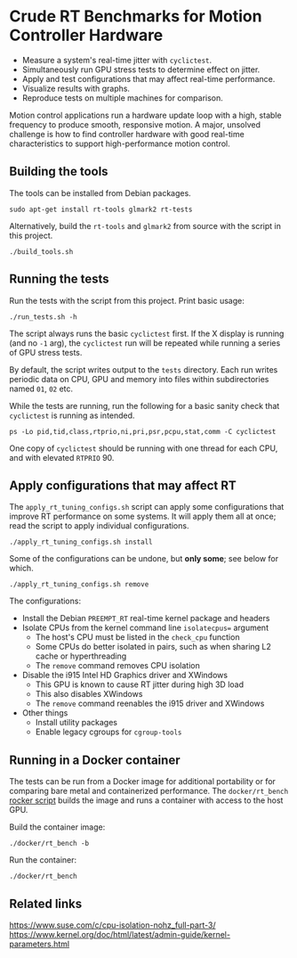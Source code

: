 # Crude RT Benchmarks for Motion Controller Hardware

- Measure a system's real-time jitter with `cyclictest`.
- Simultaneously run GPU stress tests to determine effect on jitter.
- Apply and test configurations that may affect real-time performance.
- Visualize results with graphs.
- Reproduce tests on multiple machines for comparison.

Motion control applications run a hardware update loop with a high,
stable frequency to produce smooth, responsive motion.  A major,
unsolved challenge is how to find controller hardware with good
real-time characteristics to support high-performance motion control.

## Building the tools

The tools can be installed from Debian packages.

    sudo apt-get install rt-tools glmark2 rt-tests

Alternatively, build the `rt-tools` and `glmark2` from source with the
script in this project.

    ./build_tools.sh

## Running the tests

Run the tests with the script from this project.  Print basic usage:

    ./run_tests.sh -h

The script always runs the basic `cyclictest` first.  If the X display
is running (and no `-1` arg), the `cyclictest` run will be repeated
while running a series of GPU stress tests.

By default, the script writes output to the `tests` directory.  Each
run writes periodic data on CPU, GPU and memory into files within
subdirectories named `01`, `02` etc.

While the tests are running, run the following for a basic sanity
check that `cyclictest` is running as intended.

    ps -Lo pid,tid,class,rtprio,ni,pri,psr,pcpu,stat,comm -C cyclictest

One copy of `cyclictest` should be running with one thread for each
CPU, and with elevated `RTPRIO` 90.

## Apply configurations that may affect RT

The `apply_rt_tuning_configs.sh` script can apply some configurations that
improve RT performance on some systems.  It will apply them all at
once; read the script to apply individual configurations.

    ./apply_rt_tuning_configs.sh install

Some of the configurations can be undone, but **only some**; see below
for which.

    ./apply_rt_tuning_configs.sh remove

The configurations:

- Install the Debian `PREEMPT_RT` real-time kernel package and headers
- Isolate CPUs from the kernel command line `isolatecpus=` argument
  - The host's CPU must be listed in the `check_cpu` function
  - Some CPUs do better isolated in pairs, such as when sharing L2
    cache or hyperthreading
  - The `remove` command removes CPU isolation
- Disable the i915 Intel HD Graphics driver and XWindows
  - This GPU is known to cause RT jitter during high 3D load
  - This also disables XWindows
  - The `remove` command reenables the i915 driver and XWindows
- Other things
  - Install utility packages
  - Enable legacy cgroups for `cgroup-tools`

## Running in a Docker container

The tests can be run from a Docker image for additional portability or
for comparing bare metal and containerized performance.  The
`docker/rt_bench` [rocker script][rocker] builds the image and runs a
container with access to the host GPU.

Build the container image:

    ./docker/rt_bench -b

Run the container:

    ./docker/rt_bench

[rocker]:  https://github.com/zultron/rocker

## Related links

https://www.suse.com/c/cpu-isolation-nohz_full-part-3/
https://www.kernel.org/doc/html/latest/admin-guide/kernel-parameters.html
